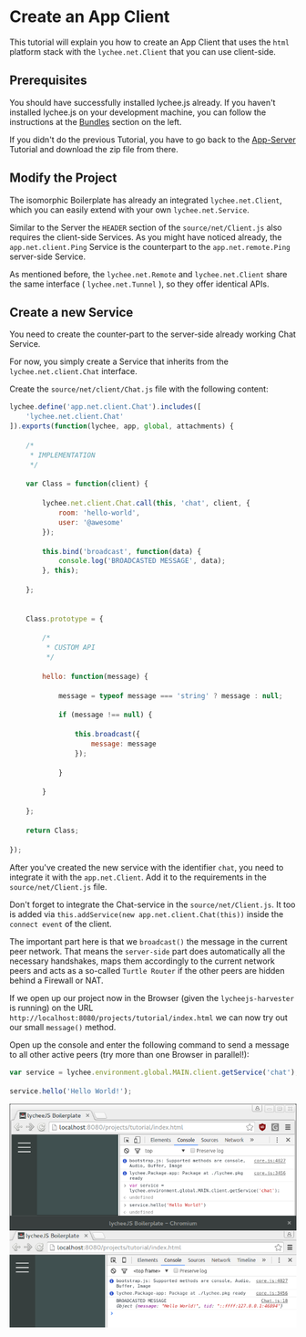 
# Create an App Client

This tutorial will explain you how to create an App Client
that uses the `html` platform stack with the
`lychee.net.Client` that you can use client-side.


## Prerequisites

You should have successfully installed lychee.js already.
If you haven't installed lychee.js on your development machine,
you can follow the instructions at the [Bundles](#!bundles)
section on the left.

If you didn't do the previous Tutorial, you have to go back
to the [App-Server](#!tutorials/app-server) Tutorial and
download the zip file from there.


## Modify the Project

The isomorphic Boilerplate has already an integrated `lychee.net.Client`,
which you can easily extend with your own `lychee.net.Service`.

Similar to the Server the `HEADER` section of the `source/net/Client.js`
also requires the client-side Services. As you might have noticed
already, the `app.net.client.Ping` Service is the counterpart to the
`app.net.remote.Ping` server-side Service.

As mentioned before, the `lychee.net.Remote` and `lychee.net.Client` share
the same interface ( `lychee.net.Tunnel` ), so they offer identical APIs.


## Create a new Service

You need to create the counter-part to the server-side already working
Chat Service.

For now, you simply create a Service that inherits from the
`lychee.net.client.Chat` interface.

Create the `source/net/client/Chat.js` file with the following content:

```javascript
lychee.define('app.net.client.Chat').includes([
	'lychee.net.client.Chat'
]).exports(function(lychee, app, global, attachments) {

	/*
	 * IMPLEMENTATION
	 */

	var Class = function(client) {

		lychee.net.client.Chat.call(this, 'chat', client, {
			room: 'hello-world',
			user: '@awesome'
		});

		this.bind('broadcast', function(data) {
			console.log('BROADCASTED MESSAGE', data);
		}, this);

	};


	Class.prototype = {

		/*
		 * CUSTOM API
		 */

		hello: function(message) {

			message = typeof message === 'string' ? message : null;

			if (message !== null) {

				this.broadcast({
					message: message
				});

			}

		}

	};

	return Class;

});
```

After you've created the new service with the identifier `chat`, you need
to integrate it with the `app.net.Client`. Add it to the requirements in
the `source/net/Client.js` file.

Don't forget to integrate the Chat-service in the `source/net/Client.js`.
It too is added via `this.addService(new app.net.client.Chat(this))` inside
the `connect event` of the client.

The important part here is that we `broadcast()` the message in the current
peer network. That means the `server-side` part does automatically all the
necessary handshakes, maps them accordingly to the current network peers and
acts as a so-called `Turtle Router` if the other peers are hidden behind a
Firewall or NAT.


If we open up our project now in the Browser (given the `lycheejs-harvester`
is running) on the URL `http://localhost:8080/projects/tutorial/index.html`
we can now try out our small `message()` method.

Open up the console and enter the following command to send a message to
all other active peers (try more than one Browser in parallel!):


```javascript
var service = lychee.environment.global.MAIN.client.getService('chat');

service.hello('Hello World!');
```

![tutorial-demo](./asset/app-client-demo.png)

